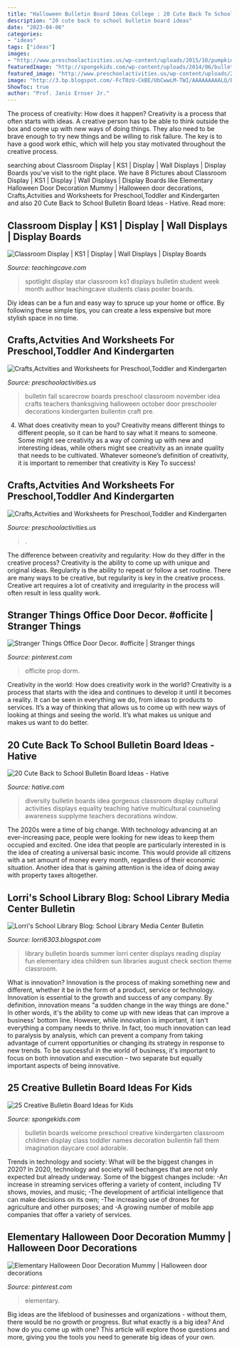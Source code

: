 ```yaml
---
title: "Halloween Bulletin Board Ideas College : 20 Cute Back To School Bulletin Board Ideas"
description: "20 cute back to school bulletin board ideas"
date: "2023-04-06"
categories:
- "ideas"
tags: ["ideas"]
images:
- "http://www.preschoolactivities.us/wp-content/uploads/2015/10/pumpkin-classroom-door.jpg"
featuredImage: "http://spongekids.com/wp-content/uploads/2014/06/bulletin-board-ideas/19-welcome-back-bulletin-boards-for-preschool.jpg"
featured_image: "http://www.preschoolactivities.us/wp-content/uploads/2015/10/Fall-Bulletin-Board.jpg"
image: "http://3.bp.blogspot.com/-FcT0zU-CkBE/UbCwwLM-TWI/AAAAAAAAALQ/BxpxqLv5bHA/s1600/AllPicutresFrom+Camera4-2013+001+(321).JPG"
ShowToc: true
author: "Prof. Janis Ernser Jr."
---
```



The process of creativity: How does it happen?
Creativity is a process that often starts with ideas. A creative person has to be able to think outside the box and come up with new ways of doing things. They also need to be brave enough to try new things and be willing to risk failure. The key is to have a good work ethic, which will help you stay motivated throughout the creative process.

	

		
searching about Classroom Display | KS1 | Display | Wall Displays | Display Boards you've visit to the right place. We have 8 Pictures about Classroom Display | KS1 | Display | Wall Displays | Display Boards like Elementary Halloween Door Decoration Mummy | Halloween door decorations, Crafts,Actvities and Worksheets for Preschool,Toddler and Kindergarten and also 20 Cute Back to School Bulletin Board Ideas - Hative. Read more:
		
    
## Classroom Display | KS1 | Display | Wall Displays | Display Boards

<img loading=lazy src="http://www.teachingcave.com/wp-content/uploads/2013/10/Star.jpg" onerror="this.onerror=null;this.src='https://tse3.mm.bing.net/th?id=OIP.JSM7LuKsOx9R3LmZ2Li0awHaJ4&amp;pid=15.1';" alt="Classroom Display | KS1 | Display | Wall Displays | Display Boards">

_Source: teachingcave.com_

>spotlight display star classroom ks1 displays bulletin student week month author teachingcave students class poster boards. 

	

Diy ideas can be a fun and easy way to spruce up your home or office. By following these simple tips, you can create a less expensive but more stylish space in no time.

    
## Crafts,Actvities And Worksheets For Preschool,Toddler And Kindergarten

<img loading=lazy src="http://www.preschoolactivities.us/wp-content/uploads/2015/10/Fall-Bulletin-Board.jpg" onerror="this.onerror=null;this.src='https://tse2.mm.bing.net/th?id=OIP.HB97DKZUsqyTypFTG4yMegHaLG&amp;pid=15.1';" alt="Crafts,Actvities and Worksheets for Preschool,Toddler and Kindergarten">

_Source: preschoolactivities.us_

>bulletin fall scarecrow boards preschool classroom november idea crafts teachers thanksgiving halloween october door preschooler decorations kindergarten bullentin craft pre. 

	

4. What does creativity mean to you?
Creativity means different things to different people, so it can be hard to say what it means to someone. Some might see creativity as a way of coming up with new and interesting ideas, while others might see creativity as an innate quality that needs to be cultivated. Whatever someone’s definition of creativity, it is important to remember that creativity is Key To success!

    
## Crafts,Actvities And Worksheets For Preschool,Toddler And Kindergarten

<img loading=lazy src="http://www.preschoolactivities.us/wp-content/uploads/2015/10/pumpkin-classroom-door.jpg" onerror="this.onerror=null;this.src='https://tse1.mm.bing.net/th?id=OIP._2QCKgb0qqIWeRK4Xxol4wHaLr&amp;pid=15.1';" alt="Crafts,Actvities and Worksheets for Preschool,Toddler and Kindergarten">

_Source: preschoolactivities.us_

>. 

	

The difference between creativity and regularity: How do they differ in the creative process?
Creativity is the ability to come up with unique and original ideas. Regularity is the ability to repeat or follow a set routine. There are many ways to be creative, but regularity is key in the creative process. Creative art requires a lot of creativity and irregularity in the process will often result in less quality work.

    
## Stranger Things Office Door Decor. #officite | Stranger Things

<img loading=lazy src="https://i.pinimg.com/736x/0f/24/e0/0f24e0e91afff6922d9d222a0e724ab4.jpg" onerror="this.onerror=null;this.src='https://tse4.mm.bing.net/th?id=OIP.Ja7sz5BmUfGtrR5RiRTVVQHaJ3&amp;pid=15.1';" alt="Stranger Things Office Door Decor. #officite | Stranger things">

_Source: pinterest.com_

>officite prop dorm. 

	

Creativity in the world: How does creativity work in the world?
Creativity is a process that starts with the idea and continues to develop it until it becomes a reality. It can be seen in everything we do, from ideas to products to services. It’s a way of thinking that allows us to come up with new ways of looking at things and seeing the world. It’s what makes us unique and makes us want to do better.

    
## 20 Cute Back To School Bulletin Board Ideas - Hative

<img loading=lazy src="https://hative.com/wp-content/uploads/2014/06/back-to-school-ideas/19-gorgeous-diversity-bulletin-board.jpg" onerror="this.onerror=null;this.src='https://tse2.mm.bing.net/th?id=OIP.ZKl-_D2SGDhyrv8lvNPBmwHaFj&amp;pid=15.1';" alt="20 Cute Back to School Bulletin Board Ideas - Hative">

_Source: hative.com_

>diversity bulletin boards idea gorgeous classroom display cultural activities displays equality teaching hative multicultural counseling awareness supplyme teachers decorations window. 

	

The 2020s were a time of big change. With technology advancing at an ever-increasing pace, people were looking for new ideas to keep them occupied and excited. One idea that people are particularly interested in is the idea of creating a universal basic income. This would provide all citizens with a set amount of money every month, regardless of their economic situation. Another idea that is gaining attention is the idea of doing away with property taxes altogether.

    
## Lorri&#039;s School Library Blog: School Library Media Center Bulletin

<img loading=lazy src="http://3.bp.blogspot.com/-FcT0zU-CkBE/UbCwwLM-TWI/AAAAAAAAALQ/BxpxqLv5bHA/s1600/AllPicutresFrom+Camera4-2013+001+(321).JPG" onerror="this.onerror=null;this.src='https://tse2.mm.bing.net/th?id=OIP.sGeLeXnCBDNNkeZn_-bhxQHaJ4&amp;pid=15.1';" alt="Lorri&#039;s School Library Blog: School Library Media Center Bulletin">

_Source: lorri6303.blogspot.com_

>library bulletin boards summer lorri center displays reading display fun elementary idea children sun libraries august check section theme classroom. 

	

What is innovation?
Innovation is the process of making something new and different, whether it be in the form of a product, service or technology. Innovation is essential to the growth and success of any company. By definition, innovation means "a sudden change in the way things are done." In other words, it's the ability to come up with new ideas that can improve a business' bottom line.
However, while innovation is important, it isn't everything a company needs to thrive. In fact, too much innovation can lead to paralysis by analysis, which can prevent a company from taking advantage of current opportunities or changing its strategy in response to new trends. To be successful in the world of business, it's important to focus on both innovation and execution – two separate but equally important aspects of being innovative.

    
## 25 Creative Bulletin Board Ideas For Kids

<img loading=lazy src="http://spongekids.com/wp-content/uploads/2014/06/bulletin-board-ideas/19-welcome-back-bulletin-boards-for-preschool.jpg" onerror="this.onerror=null;this.src='https://tse3.mm.bing.net/th?id=OIP.zz68qv4OYlO-RZ1LXRrxFAHaFj&amp;pid=15.1';" alt="25 Creative Bulletin Board Ideas for Kids">

_Source: spongekids.com_

>bulletin boards welcome preschool creative kindergarten classroom children display class toddler names decoration bullentin fall them imagination daycare cool adorable. 

	

Trends in technology and society: What will be the biggest changes in 2020?
In 2020, technology and society will bechanges that are not only expected but already underway. 
Some of the biggest changes include: 
-An increase in streaming services offering a variety of content, including TV shows, movies, and music; 
-The development of artificial intelligence that can make decisions on its own; 
-The increasing use of drones for agriculture and other purposes; and 
-A growing number of mobile app companies that offer a variety of services.

    
## Elementary Halloween Door Decoration Mummy | Halloween Door Decorations

<img loading=lazy src="https://i.pinimg.com/originals/bb/fe/10/bbfe105ebbba49eba0c74dbcdce51227.jpg" onerror="this.onerror=null;this.src='https://tse3.mm.bing.net/th?id=OIP.hPH7YI4WpSNtegLnlzh42wHaJ4&amp;pid=15.1';" alt="Elementary Halloween Door Decoration Mummy | Halloween door decorations">

_Source: pinterest.com_

>elementary. 

	

Big ideas are the lifeblood of businesses and organizations - without them, there would be no growth or progress. But what exactly is a big idea? And how do you come up with one? This article will explore those questions and more, giving you the tools you need to generate big ideas of your own.

